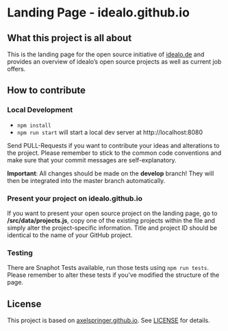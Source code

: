 # Landing Page - idealo.github.io

## What this project is all about

This is the landing page for the open source initiative of [idealo.de](https://www.idealo.de/) and provides an overview of idealo’s open source projects as well as current job offers.

## How to contribute

### Local Development

* `npm install`
* `npm run start` will start a local dev server at http://localhost:8080

Send PULL-Requests if you want to contribute your ideas and alterations to the project. Please remember to stick to the common code conventions and make sure that your commit messages are self-explanatory.

**Important**: All changes should be made on the **develop** branch! They will then be integrated into the master branch automatically.

### Present your project on idealo.github.io

If you want to present your open source project on the landing page, go to **/src/data/projects.js**, copy one of the existing projects within the file and simply alter the project-specific information. Title and project ID should be identical to the name of your GitHub project.

### Testing

There are Snaphot Tests available, run those tests using `npm run tests`.
Please remember to alter these tests if you’ve modified the structure of the page.

## License
This project is based on [axelspringer.github.io](https://axelspringer.github.io). See [LICENSE](LICENSE) for details.
